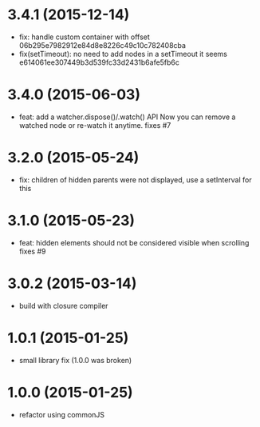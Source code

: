 # 3.4.1 (2015-12-14)

  * fix: handle custom container with offset 06b295e7982912e84d8e8226c49c10c782408cba
  * fix(setTimeout): no need to add nodes in a setTimeout it seems e614061ee307449b3d539fc33d2431b6afe5fb6c 

# 3.4.0 (2015-06-03)

  * feat: add a watcher.dispose()/.watch() API
    Now you can remove a watched node or re-watch it anytime.
    fixes #7

# 3.2.0 (2015-05-24)

  * fix: children of hidden parents were not displayed, use a setInterval for this

# 3.1.0 (2015-05-23)

  * feat: hidden elements should not be considered visible when scrolling
    fixes #9

# 3.0.2 (2015-03-14)
  
  * build with closure compiler

# 1.0.1 (2015-01-25)

  * small library fix (1.0.0 was broken)

# 1.0.0 (2015-01-25)

  * refactor using commonJS

